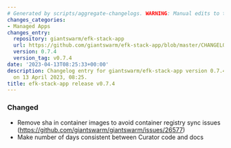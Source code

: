 ```yaml
---
# Generated by scripts/aggregate-changelogs. WARNING: Manual edits to this files will be overwritten.
changes_categories:
- Managed Apps
changes_entry:
  repository: giantswarm/efk-stack-app
  url: https://github.com/giantswarm/efk-stack-app/blob/master/CHANGELOG.md#074---2023-04-13
  version: 0.7.4
  version_tag: v0.7.4
date: '2023-04-13T08:25:33+00:00'
description: Changelog entry for giantswarm/efk-stack-app version 0.7.4, published
  on 13 April 2023, 08:25.
title: efk-stack-app release v0.7.4
---
```


### Changed
- Remove sha in container images to avoid container registry sync issues (https://github.com/giantswarm/giantswarm/issues/26577)
- Make number of days consistent between Curator code and docs
